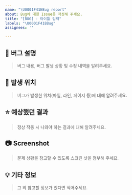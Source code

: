 ```yaml
---
name: "\U0001F41EBug report"
about: Bug에 대한 Issue를 작성해 주세요.
title: "[BUG] : 타이틀 입력"
labels: "\U0001F41BBug"
assignees: ''

---
```


## 🐞 버그 설명
> 버그 내용, 버그 발생 상황 및 수정 내역을 알려주세요.
<!-- Ex. 로그아웃 버튼을 누르면 로그아웃이 안 되고 마이페이지로 넘어갑니다. -->


## 📍 발생 위치
> 버그가 발생한 위치(파일, 라인, 페이지 등)에 대해 알려주세요.


## ⭐ 예상했던 결과
> 정상 작동 시 나와야 하는 결과에 대해 알려주세요.


## 📷 Screenshot
> 문제 상황을 참고할 수 있도록 스크린 샷을 첨부해 주세요.


## 💡 기타 정보
> 그 외 참고할 정보가 있다면 적어주세요.
<!-- Ex. 프로그래밍 언어 버전, 크롬 브라우저, 참고 레퍼런스 등 -->
